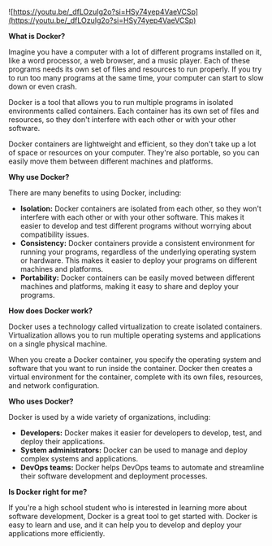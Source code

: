 
![https://youtu.be/_dfLOzuIg2o?si=HSy74yep4VaeVCSp](https://youtu.be/_dfLOzuIg2o?si=HSy74yep4VaeVCSp)

**What is Docker?**

Imagine you have a computer with a lot of different programs installed on it, like a word processor, a web browser, and a music player. Each of these programs needs its own set of files and resources to run properly. If you try to run too many programs at the same time, your computer can start to slow down or even crash.

Docker is a tool that allows you to run multiple programs in isolated environments called containers. Each container has its own set of files and resources, so they don't interfere with each other or with your other software.

Docker containers are lightweight and efficient, so they don't take up a lot of space or resources on your computer. They're also portable, so you can easily move them between different machines and platforms.

**Why use Docker?**

There are many benefits to using Docker, including:

- **Isolation:** Docker containers are isolated from each other, so they won't interfere with each other or with your other software. This makes it easier to develop and test different programs without worrying about compatibility issues.
- **Consistency:** Docker containers provide a consistent environment for running your programs, regardless of the underlying operating system or hardware. This makes it easier to deploy your programs on different machines and platforms.
- **Portability:** Docker containers can be easily moved between different machines and platforms, making it easy to share and deploy your programs.

**How does Docker work?**

Docker uses a technology called virtualization to create isolated containers. Virtualization allows you to run multiple operating systems and applications on a single physical machine.

When you create a Docker container, you specify the operating system and software that you want to run inside the container. Docker then creates a virtual environment for the container, complete with its own files, resources, and network configuration.

**Who uses Docker?**

Docker is used by a wide variety of organizations, including:

- **Developers:** Docker makes it easier for developers to develop, test, and deploy their applications.
- **System administrators:** Docker can be used to manage and deploy complex systems and applications.
- **DevOps teams:** Docker helps DevOps teams to automate and streamline their software development and deployment processes.

**Is Docker right for me?**

If you're a high school student who is interested in learning more about software development, Docker is a great tool to get started with. Docker is easy to learn and use, and it can help you to develop and deploy your applications more efficiently.
